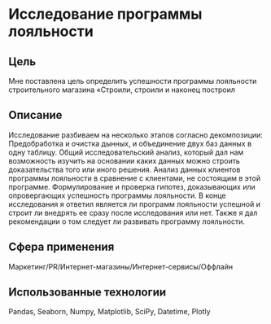 # Исследование программы лояльности
## Цель
Мне поставлена цель определить успешности программы лояльности строительного магазина «Строили, строили и наконец построил 
## Описание
Исследование разбиваем на несколько этапов согласно декомпозиции:
Предобработка и очистка дынных, и объединение двух баз данных в одну таблицу.
Общий исследовательский анализ, который дал нам возможность изучить на основании каких данных можно строить доказательства того или иного решения.
Анализ данных клиентов программы лояльности в сравнение с клиентами, не состоящим в этой программе.
Формулирование и проверка гипотез, доказывающих или опровергающих успешность программы лояльности. В конце исследования я ответил является ли программ лояльности успешной и строит ли внедрять ее сразу после исследования или нет. Также я дал рекомендации о том следует ли развивать программу лояльности.
## Сфера применения 
Маркетинг/PR/Интернет-магазины/Интернет-сервисы/Оффлайн
## Использованные технологии 
Pandas, Seaborn, Numpy, Matplotlib, SciPy, Datetime, Plotly



